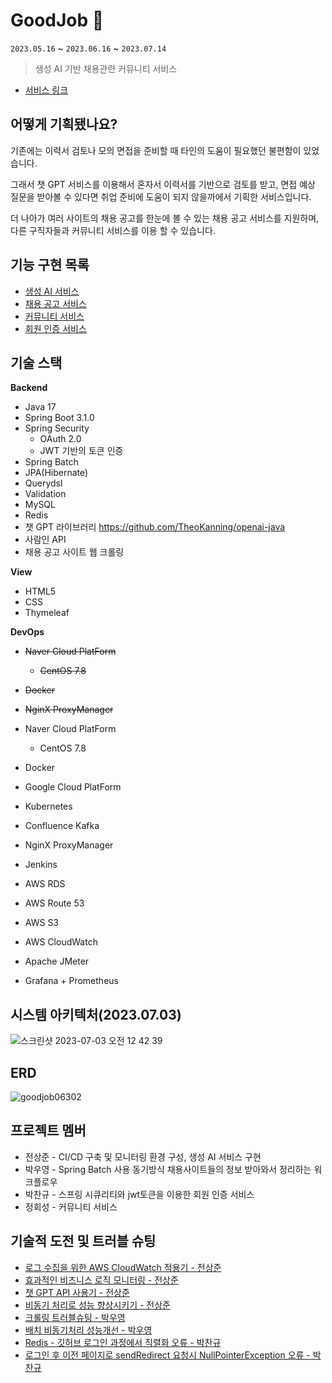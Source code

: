 # GoodJob 🤖
`2023.05.16` ~ `2023.06.16` ~ `2023.07.14`
> 생성 AI 기반 채용관련 커뮤니티 서비스

- [서비스 링크](https://waveofmymind.shop)

## 어떻게 기획됐나요?

기존에는 이력서 검토나 모의 면접을 준비할 때 타인의 도움이 필요했던 불편함이 있었습니다.

그래서 챗 GPT 서비스를 이용해서 혼자서 이력서를 기반으로 검토를 받고, 면접 예상 질문을 받아볼 수 있다면 취업 준비에 도움이 되지 않을까에서 기획한 서비스입니다.

더 나아가 여러 사이트의 채용 공고를 한눈에 볼 수 있는 채용 공고 서비스를 지원하며, 다른 구직자들과 커뮤니티 서비스를 이용 할 수 있습니다.

## 기능 구현 목록

- [생성 AI 서비스](https://quasar-safflower-616.notion.site/AI-43e104d648564e03be6a00a079566bdd?pvs=4)
- [채용 공고 서비스](https://quasar-safflower-616.notion.site/68e738ec880f4c26a2efa43fbdacdd72?pvs=4)
- [커뮤니티 서비스](https://quasar-safflower-616.notion.site/58cabee91b1e449885edebe3ac0e0f35?pvs=4)
- [회원 인증 서비스](https://quasar-safflower-616.notion.site/5681bfaac2634bbdb73920a3351d124d?pvs=4)

## 기술 스택

**Backend**
- Java 17
- Spring Boot 3.1.0
- Spring Security
    - OAuth 2.0
    - JWT 기반의 토큰 인증
- Spring Batch
- JPA(Hibernate)
- Querydsl
- Validation
- MySQL
- Redis
- 챗 GPT 라이브러리 https://github.com/TheoKanning/openai-java
- 사람인 API
- 채용 공고 사이트 웹 크롤링

**View**

- HTML5
- CSS
- Thymeleaf

**DevOps**


- ~~Naver Cloud PlatForm~~
  - ~~CentOS 7.8~~
- ~~Docker~~
- ~~NginX ProxyManager~~

- Naver Cloud PlatForm
  - CentOS 7.8
- Docker
- Google Cloud PlatForm
- Kubernetes
- Confluence Kafka
- NginX ProxyManager
- Jenkins
- AWS RDS
- AWS Route 53
- AWS S3
- AWS CloudWatch
- Apache JMeter
- Grafana + Prometheus

## 시스템 아키텍처(2023.07.03)

![스크린샷 2023-07-03 오전 12 42 39](https://github.com/waveofmymind/GoodJob/assets/93868431/8c8047a3-25f7-439f-a84b-70af4cf07b68)

## ERD

![goodjob06302](https://github.com/waveofmymind/GoodJob/assets/93868431/e698c43f-6f7d-40ab-bf2c-8b793be66194)

## 프로젝트 멤버

- 전상준 - CI/CD 구축 및 모니터링 환경 구성, 생성 AI 서비스 구현
- 박우영 - Spring Batch 사용 동기방식 채용사이트들의 정보 받아와서 정리하는 워크플로우
- 박찬규 - 스프링 시큐리티와 jwt토큰을 이용한 회원 인증 서비스
- 정회성 - 커뮤니티 서비스


## 기술적 도전 및 트러블 슈팅

- [로그 수집을 위한 AWS CloudWatch 적용기 - 전상준](https://waveofmymind.github.io/posts/aws-cloudwatch/)
- [효과적인 비즈니스 로직 모니터링 - 전상준](https://waveofmymind.github.io/posts/effective-monitoring/)
- [챗 GPT API 사용기 - 전상준](https://waveofmymind.github.io/posts/springboot+chatgpt/)
- [비동기 처리로 성능 향상시키기 - 전상준](https://waveofmymind.github.io/posts/async-processing/)
- [크롤링 트러블슈팅 - 박우영](https://velog.io/@wy9295/Java-%ED%81%AC%EB%A1%A4%EB%A7%81-%EC%97%90%EB%9F%AC%EB%AA%A8%EC%9D%8C)
- [배치 비동기처리 성능개선 - 박우영](https://velog.io/@wy9295/DB-Spring-Batch-%ED%99%9C%EC%9A%A9%ED%95%98%EC%97%AC-%EB%B3%91%EB%A0%AC%EC%B2%98%EB%A6%AC)
- [Redis - 깃허브 로그인 과정에서 직렬화 오류 - 박찬규](https://velog.io/@qmrma987/SpringBoot-JWT-Redis-%EC%82%AC%EC%9A%A9%EC%A4%91-%EA%B9%83%ED%97%88%EB%B8%8C-%EB%A1%9C%EA%B7%B8%EC%9D%B8-API-serializationfailedexception-%EC%B2%98%EB%A6%AC)
- [로그인 후 이전 페이지로 sendRedirect 요청시 NullPointerException 오류 - 박찬규](https://velog.io/@qmrma987/SpringBoot-Thymeleaf-JWT-Redis-%EC%82%AC%EC%9A%A9%EC%A4%91-sendRedirect-%EB%AC%B8%EC%A0%9C)








